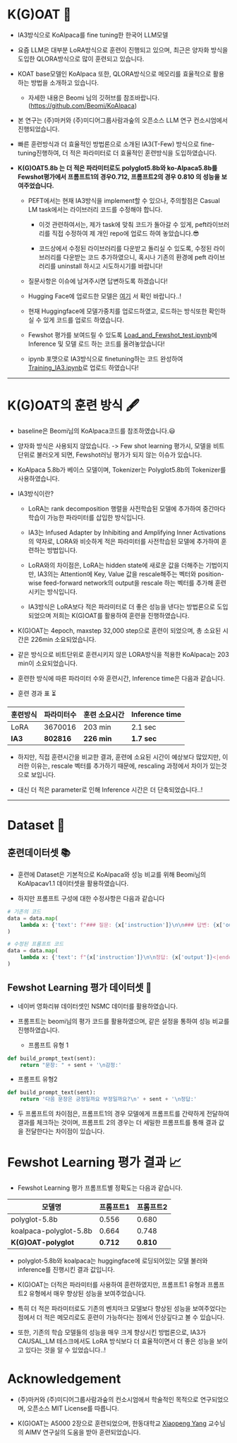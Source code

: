 <p align="center" width="100%">
</p>

# K(G)OAT 🐐
- IA3방식으로 KoAlpaca를 fine tuning한 한국어 LLM모델

- 요즘 LLM은 대부분 LoRA방식으로 훈련이 진행되고 있으며, 최근은 양자화 방식을 도입한 QLORA방식으로 많이 훈련되고 있습니다.

- KOAT base모델인 KoAlpaca 또한, QLORA방식으로 메모리를 효율적으로 활용하는 방법을 소개하고 있습니다.
  - 자세한 내용은 Beomi 님의 깃허브를 참조바랍니다. (https://github.com/Beomi/KoAlpaca)

- 본 연구는 (주)마커와 (주)미디어그룹사람과숲의 오픈소스 LLM 연구 컨소시엄에서 진행되었습니다.

- 빠른 훈련방식과 더 효율적인 방법론으로 소개된 IA3(T-Few) 방식으로 fine-tuning진행하여,
더 적은 파라미터로 더 효율적인 훈련방식을 도입하였습니다.

- **K(G)OAT5.8b 는 더 적은 파라미터로도 polyglot5.8b와 ko-Alpaca5.8b를 Fewshot평가에서 프롬프트1의 경우0.712, 프롬프트2의 경우 0.810 의 성능을 보여주었습니다.**


  - PEFT에서는 현재 IA3방식을 implement할 수 있으나, 주의할점은 Casual LM task에서는 라이브러리 코드를 수정해야 합니다.
    
    - 이것 관련하여서는, 제가 task에 맞춰 코드가 돌아갈 수 있게, peft라이브러리를 직접 수정하여 제 개인 repo에 업로드 하여 놓았습니다.😎
      
    - 코드상에서 수정된 라이브러리를 다운받고 돌리실 수 있도록, 수정된 라이브러리를 다운받는 코드 추가하였으니, 혹시나 기존의 환경에 peft 라이브러리를 uninstall 하시고 시도하시기를 바랍니다!


  - 질문사항은 이슈에 남겨주시면 답변하도록 하겠습니다!

  - Hugging Face에 업로드한 모델은 [여기](https://huggingface.co/DopeorNope/KOAT-5.8b) 서 확인 바랍니다..!
    
  - 현재 Huggingface에 모델가중치를 업로드하였고, 로드하는 방식또한 확인하실 수 있게 코드를 업로드 하였습니다.

  - Fewshot 평가를 보여드릴 수 있도록 [Load_and_Fewshot_test.ipynb](https://github.com/Marker-Inc-Korea/K-G-OAT/blob/main/Load_and_Fewshot_test.ipynb)에 Inference 및 모델 로드 하는 코드를 올려놓았습니다!
    
  - ipynb 포맷으로 IA3방식으로 finetuning하는 코드 완성하여 [Training_IA3.ipynb](https://github.com/Marker-Inc-Korea/K-G-OAT/blob/main/Training_IA3.ipynb)로 업로드 하였습니다!
---
# K(G)OAT의 훈련 방식 🖋️

- baseline은 Beomi님의 KoAlpaca코드를 참조하였습니다.😃

- 양자화 방식은 사용되지 않았습니다.
        -> Few shot learning 평가시, 모델을 비트 단위로 불러오게 되면, Fewshot러닝 평가가 되지 않는 이슈가 있습니다.

- KoAlpaca 5.8b가 베이스 모델이며, Tokenizer는 Polyglot5.8b의 Tokenizer를 사용하였습니다.
  
- IA3방식이란?

  - LoRA는 rank decomposition 행렬을 사전학습된 모델에 추가하여 중간마다 학습이 가능한 파라미터를 삽입한 방식입니다.
    
  - IA3는 Infused Adapter by Inhibiting and Amplifying Inner Activations의 약자로, LORA와 비슷하게 적은 파라미터를 사전학습된 모델에 추가하여 훈련하는 방법입니다.
    
  - LoRA와의 차이점은, LoRA는 hidden state에 새로운 값을 더해주는 기법이지만, IA3의는 Attention에 Key, Value 값을 rescale해주는 벡터와 position-wise feed-forward network의 output을 rescale 하는 벡터를 추가해 훈련시키는 방식입니다.
    
  - IA3방식은 LoRA보다 적은 파라미터로 더 좋은 성능을 낸다는 방법론으로 도입 되었으며 저희는 K(G)OAT를 활용하여 훈련을 진행하였습니다.

- K(G)OAT는 4epoch, maxstep 32,000 step으로 훈련이 되었으며, 총 소요된 시간은 226min 소요되었습니다.

- 같은 방식으로 비트단위로 훈련시키지 않은 LORA방식을 적용한 KoAlpaca는 203 min이 소요되었습니다.

- 훈련한 방식에 따른 파라미터 수와 훈련시간, Inference time은 다음과 같습니다.

- 훈련 경과 표 ⏳
  
훈련방식 | 파라미터수 | 훈련 소요시간 | Inference time
-- | -- | -- | --
LoRA | 3670016 | 203 min | 2.1 sec
**IA3** | **802816** | **226 min** | **1.7 sec**

- 하지만, 직접 훈련시간을 비교한 결과, 훈련에 소요된 시간이 예상보다 많았지만, 이러한 이유는, rescale 벡터를 추가하기 때문에, rescaling 과정에서 차이가 있는것으로 보입니다.

- 대신 더 적은 parameter로 인해 Inference 시간은 더 단축되었습니다..!

---
# Dataset 💾

## 훈련데이터셋 📚

- 훈련에 Dataset은 기본적으로 KoAlpaca와 성능 비교를 위해 Beomi님의 KoAlpacav1.1 데이터셋을 활용하였습니다.
  
- 하지만 프롬프트 구성에 대한 수정사항은 다음과 같습니다

```python
# 기존의 코드
data = data.map(
    lambda x: {'text': f"### 질문: {x['instruction']}\n\n### 답변: {x['output']}<|endoftext|>" }
)

# 수정된 프롬프트 코드
data = data.map(
    lambda x: {'text': f"{x['instruction']}\n\n정답: {x['output']}<|endoftext|>"}
)
```

## Fewshot Learning 평가 데이터셋 📕

- 네이버 영화리뷰 데이터셋인 NSMC 데이터를 활용하였습니다.

- 프롬프트는 beomi님의 평가 코드를 활용하였으며, 같은 설정을 통하여 성능 비교를 진행하였습니다.

    - 프롬프트 유형 1
```python
def build_prompt_text(sent):
    return "문장: " + sent + '\n감정:'
```

   - 프롬프트 유형2
```python
def build_prompt_text(sent):
    return '다음 문장은 긍정일까요 부정일까요?\n' + sent + '\n정답:'

```

- 두 프롬프트의 차이점은, 프롬프트1의 경우 모델에게 프롬프트를 간략하게 전달하여 결과를 체크하는 것이며, 프롬프트 2의 경우는 더 세밀한 프롬프트를 통해 결과 값을 전달한다는 차이점이 있습니다.

# Fewshot Learning 평가 결과 📈

- Fewshot Learning 평가
프롬프트별 정확도는 다음과 같습니다.

모델명 | 프롬프트1 | 프롬프트2
-- | -- | --
polyglot-5.8b| 0.556 | 0.680
koalpaca-polyglot-5.8b | 0.664 | 0.748
**K(G)OAT-polyglot** | **0.712** | **0.810**


- polyglot-5.8b와 koalpaca는 huggingface에 로딩되어있는 모델 불러와 inference를 진행시킨 결과 값입니다.

- K(G)OAT는 더적은 파라미터를 사용하여 훈련하였지만, 프롬프트1 유형과 프롬프트2 유형에서 매우 향상된 성능을 보여주었습니다.

- 특히 더 적은 파라미터로도 기존의 벤치마크 모델보다 향상된 성능을 보여주었다는 점에서 더 적은 메모리로도 훈련이 가능하다는 점에서 인상깊다고 볼 수 있습니다.

- 또한, 기존의 학습 모델들의 성능을 매우 크게 향상시킨 방법론으로, IA3가 CAUSAL_LM 테스크에서도 LoRA 방식보다 더 효율적이면서 더 좋은 성능을 보이고 있다는 것을 알 수 있었습니다..!

# Acknowledgement

- (주)마커와 (주)미디어그룹사람과숲의 컨소시엄에서 학술적인 목적으로 연구되었으며, 오픈소스 MIT License를 따릅니다. 

- K(G)OAT는 A5000 2장으로 훈련되었으며, 한동대학교 [Xiaopeng Yang](https://www.researchgate.net/profile/Xiaopeng-Yang-2) 교수님의 AIMV 연구실의 도움을 받아 훈련되었습니다.
